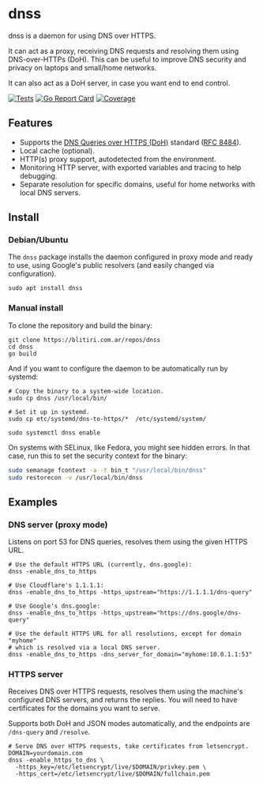 
# dnss

dnss is a daemon for using DNS over HTTPS.

It can act as a proxy, receiving DNS requests and resolving them using
DNS-over-HTTPs (DoH). This can be useful to improve DNS security and privacy
on laptops and small/home networks.

It can also act as a DoH server, in case you want end to end control.

[![Tests](https://github.com/albertito/dnss/actions/workflows/tests.yaml/badge.svg)](https://github.com/albertito/dnss/actions/workflows/tests.yaml)
[![Go Report Card](https://goreportcard.com/badge/github.com/albertito/dnss)](https://goreportcard.com/report/github.com/albertito/dnss)
[![Coverage](https://codecov.io/github/albertito/dnss/branch/next/graph/badge.svg?token=9beu58pgFX)](https://codecov.io/github/albertito/dnss)


## Features

* Supports the
  [DNS Queries over HTTPS (DoH)](https://en.wikipedia.org/wiki/DNS_over_HTTPS)
  standard ([RFC 8484](https://tools.ietf.org/html/rfc8484)).
* Local cache (optional).
* HTTP(s) proxy support, autodetected from the environment.
* Monitoring HTTP server, with exported variables and tracing to help
  debugging.
* Separate resolution for specific domains, useful for home networks with
  local DNS servers.


## Install

### Debian/Ubuntu

The `dnss` package installs the daemon configured in proxy mode and ready to
use, using Google's public resolvers (and easily changed via configuration).

```shell
sudo apt install dnss
```


### Manual install

To clone the repository and build the binary:

```shell
git clone https://blitiri.com.ar/repos/dnss
cd dnss
go build
```

And if you want to configure the daemon to be automatically run by systemd:

```shell
# Copy the binary to a system-wide location.
sudo cp dnss /usr/local/bin/

# Set it up in systemd.
sudo cp etc/systemd/dns-to-https/*  /etc/systemd/system/

sudo systemctl dnss enable
```

On systems with SELinux, like Fedora, you might see hidden errors. In that
case, run this to set the security context for the binary:

```sh
sudo semanage fcontext -a -t bin_t "/usr/local/bin/dnss"
sudo restorecon -v /usr/local/bin/dnss
```


## Examples

### DNS server (proxy mode)

Listens on port 53 for DNS queries, resolves them using the given HTTPS URL.

```shell
# Use the default HTTPS URL (currently, dns.google):
dnss -enable_dns_to_https

# Use Cloudflare's 1.1.1.1:
dnss -enable_dns_to_https -https_upstream="https://1.1.1.1/dns-query"

# Use Google's dns.google:
dnss -enable_dns_to_https -https_upstream="https://dns.google/dns-query"

# Use the default HTTPS URL for all resolutions, except for domain "myhome"
# which is resolved via a local DNS server.
dnss -enable_dns_to_https -dns_server_for_domain="myhome:10.0.1.1:53"
```

### HTTPS server

Receives DNS over HTTPS requests, resolves them using the machine's configured
DNS servers, and returns the replies.  You will need to have certificates for
the domains you want to serve.

Supports both DoH and JSON modes automatically, and the endpoints are
`/dns-query` and `/resolve`.

```shell
# Serve DNS over HTTPS requests, take certificates from letsencrypt.
DOMAIN=yourdomain.com
dnss -enable_https_to_dns \
  -https_key=/etc/letsencrypt/live/$DOMAIN/privkey.pem \
  -https_cert=/etc/letsencrypt/live/$DOMAIN/fullchain.pem
```

